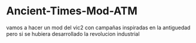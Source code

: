 # Ancient-Times-Mod-ATM
vamos a hacer un mod del vic2 con campañas inspiradas en la antiguedad pero si se hubiera desarrollado la revolucion industrial
